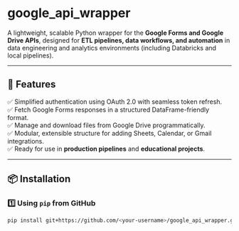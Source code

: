 # google_api_wrapper

A lightweight, scalable Python wrapper for the **Google Forms and Google Drive APIs**, designed for **ETL pipelines, data workflows, and automation** in data engineering and analytics environments (including Databricks and local pipelines).

---

## 🚀 Features

✅ Simplified authentication using OAuth 2.0 with seamless token refresh.  
✅ Fetch Google Forms responses in a structured DataFrame-friendly format.  
✅ Manage and download files from Google Drive programmatically.  
✅ Modular, extensible structure for adding Sheets, Calendar, or Gmail integrations.  
✅ Ready for use in **production pipelines** and **educational projects**.

---

## 📦 Installation

### 1️⃣ Using `pip` from GitHub

```bash
pip install git+https://github.com/<your-username>/google_api_wrapper.git
